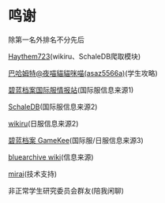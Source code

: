 # 鸣谢

除第一名外排名不分先后

[Haythem723](https://github.com/Haythem723)(wikiru、SchaleDB爬取模块)

[巴哈姆特@夜喵貓貓咪喵(asaz5566a)](巴哈姆特@夜喵貓貓咪喵(asaz5566a))(学生攻略)

[碧蓝档案国际服情报站](https://space.bilibili.com/1585224247)(国际服信息来源1)

[SchaleDB](https://lonqie.github.io/SchaleDB/)(国际服信息来源2)

[wikiru](https://bluearchive.wikiru.jp/)(日服信息来源2)

[碧蓝档案 GameKee](https://ba.gamekee.com/)(国际服/日服信息来源3)

[bluearchive wiki](https://bluearchive.wiki/wiki/)(信息来源)

[mirai](https://github.com/mamoe/mirai)(技术支持)

非正常学生研究委员会群友(陪我闲聊)
